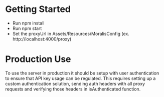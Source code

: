 # Getting Started
- Run npm install
- Run npm start
- Set the proxyUrl in Assets/Resources/MoralisConfig (ex. http://localhost:4000/proxy)

# Production Use
To use the server in production it should be setup with user authentication to ensure that API key usage can be regulated.
This requires setting up a custom authentication solution, sending auth headers with all proxy requests and verifying those headers in isAuthenticated function.